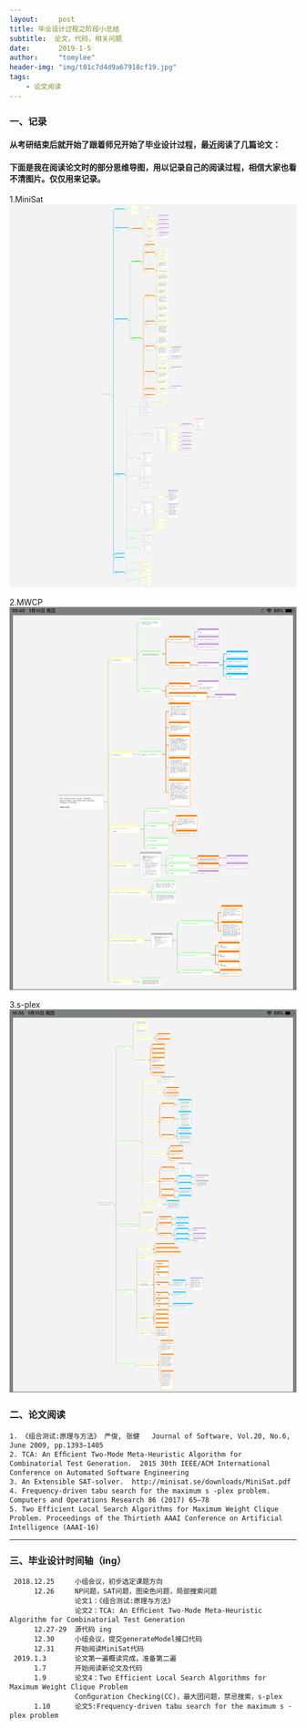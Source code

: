 ```yaml
---
layout:     post
title: 毕业设计过程之阶段小总结
subtitle:  论文，代码，相关问题
date:       2019-1-5
author:     "tomylee"
header-img: "img/t01c7d4d9a67918cf19.jpg"
tags:
    - 论文阅读
---
```


### 一、记录
#### 从考研结束后就开始了跟着师兄开始了毕业设计过程，最近阅读了几篇论文：
#### 下面是我在阅读论文时的部分思维导图，用以记录自己的阅读过程，相信大家也看不清图片。仅仅用来记录。

1.MiniSat
![minisat](/img/report/MiniSat_withMarginNotes.png)

2.MWCP
![maximum clique](/img/report/89C04C12-D34B-4817-931B-9452BDA36082.png)

3.s-plex
![s-plex](/img/report/3CE2DDD8-61EA-4631-85AA-53E5DF64C895.png)

### 二、论文阅读

```
1. 《组合测试:原理与方法》 严俊, 张健   Journal of Software, Vol.20, No.6, June 2009, pp.1393−1405 
2. TCA: An Efﬁcient Two-Mode Meta-Heuristic Algorithm for Combinatorial Test Generation.  2015 30th IEEE/ACM International Conference on Automated Software Engineering
3. An Extensible SAT-solver.  http://minisat.se/downloads/MiniSat.pdf
4. Frequency-driven tabu search for the maximum s -plex problem.  Computers and Operations Research 86 (2017) 65–78
5. Two Efficient Local Search Algorithms for Maximum Weight Clique Problem. Proceedings of the Thirtieth AAAI Conference on Artificial Intelligence (AAAI-16)

```

---
### 三、毕业设计时间轴（ing）
```
 2018.12.25     小组会议，初步选定课题方向
      12.26     NP问题，SAT问题，图染色问题，局部搜索问题  
                论文1：《组合测试:原理与方法》
                论文2：TCA: An Efﬁcient Two-Mode Meta-Heuristic Algorithm for Combinatorial Test Generation
      12.27-29  源代码 ing
      12.30     小组会议，提交generateModel接口代码
      12.31     开始阅读MiniSat代码
 2019.1.3       论文第一遍概读完成，准备第二遍
      1.7       开始阅读新论文及代码
      1.9       论文4：Two Efficient Local Search Algorithms for Maximum Weight Clique Problem
                Conﬁguration Checking(CC)，最大团问题，禁忌搜索，s-plex
      1.10      论文5:Frequency-driven tabu search for the maximum s -plex problem 
```
